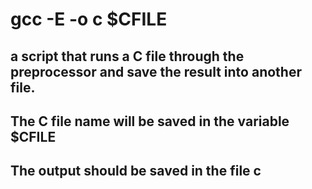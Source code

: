 # gcc -E -o c $CFILE
## a script that runs a C file through the preprocessor and save the result into another file.
## The C file name will be saved in the variable $CFILE
## The output should be saved in the file c
